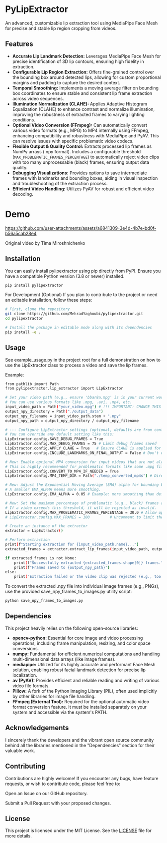 # PyLipExtractor

An advanced, customizable lip extraction tool using MediaPipe Face Mesh for precise and stable lip region cropping from videos.

## Features

* **Accurate Lip Landmark Detection:** Leverages MediaPipe Face Mesh for precise identification of 3D lip contours, ensuring high fidelity in extraction.
* **Configurable Lip Region Extraction:** Offers fine-grained control over the bounding box around detected lips, allowing for custom proportional margins and padding to capture the desired context.
* **Temporal Smoothing:** Implements a moving average filter on bounding box coordinates to ensure stable and consistent lip frame extraction across video sequences.
* **Illumination Normalization (CLAHE):** Applies Adaptive Histogram Equalization (CLAHE) to enhance contrast and normalize illumination, improving the robustness of extracted frames to varying lighting conditions.
* **Optional Video Conversion (FFmpeg):** Can automatically convert various video formats (e.g., MPG) to MP4 internally using FFmpeg, enhancing compatibility and robustness with MediaPipe and PyAV. This can resolve issues with specific problematic video codecs.
* **Flexible Output & Quality Control:** Extracts processed lip frames as NumPy arrays (.npy format). Includes a configurable threshold (`MAX_PROBLEMATIC_FRAMES_PERCENTAGE`) to automatically reject video clips with too many unprocessable (black) frames, ensuring output data quality.
* **Debugging Visualizations:** Provides options to save intermediate frames with landmarks and bounding boxes, aiding in visual inspection and troubleshooting of the extraction process.
* **Efficient Video Handling:** Utilizes PyAV for robust and efficient video decoding.

# Demo
https://github.com/user-attachments/assets/a6841309-3e4d-4b7e-bd0f-b56a5cab28e4



Original video by Tima Miroshnichenko

## Installation

You can easily install pylipextractor using pip directly from PyPI. Ensure you have a compatible Python version (3.8 or newer) installed.

```bash
pip install pylipextractor
```
For Development (Optional)
If you plan to contribute to the project or need an editable installation, follow these steps:

```bash
# First, clone the repository
git clone https://github.com/MehradYaghoubi/pylipextractor.git
cd pylipextractor

# Install the package in editable mode along with its dependencies
pip install -e .
```

## Usage
See example_usage.py in the project root for a full demonstration on how to use the LipExtractor class to process a video and save the lip frames.

Example:
```bash
from pathlib import Path
from pylipextractor.lip_extractor import LipExtractor

# Set your video path (e.g., ensure 'bbar8a.mpg' is in your current working directory or adjust path)
# You can use various formats like .mpg, .avi, .mp4, etc.
input_video_path = Path("your_video.mpg") # !!! IMPORTANT: CHANGE THIS TO YOUR VIDEO FILE NAME !!!
output_npy_directory = Path("./output_data")
output_npy_filename = input_video_path.stem + ".npy"
output_npy_path = output_npy_directory / output_npy_filename

# --- Configure LipExtractor settings (optional, defaults are from config.py) ---
# You can override any default setting like this:
LipExtractor.config.SAVE_DEBUG_FRAMES = True
LipExtractor.config.MAX_DEBUG_FRAMES = 75 # Limit debug frames saved
LipExtractor.config.APPLY_CLAHE = True   # Ensure CLAHE is applied for contrast
LipExtractor.config.INCLUDE_LANDMARKS_ON_FINAL_OUTPUT = False # Don't draw landmarks on final output

# New: Enable optional MP4 conversion for input videos that are not already MP4.
# This is highly recommended for problematic formats like some .mpg files.
LipExtractor.config.CONVERT_TO_MP4_IF_NEEDED = True
LipExtractor.config.MP4_TEMP_DIR = Path("./temp_converted_mp4s") # Directory for temporary converted files

# New: Adjust the Exponential Moving Average (EMA) alpha for bounding box smoothing (default is 0.1)
# A smaller EMA_ALPHA means more smoothing.
LipExtractor.config.EMA_ALPHA = 0.05 # Example: more smoothing than default

# New: Set the maximum percentage of problematic (e.g., black) frames allowed.
# If a video exceeds this threshold, it will be rejected as invalid.
LipExtractor.config.MAX_PROBLEMATIC_FRAMES_PERCENTAGE = 30.0 # Allow up to 30% problematic frames
# LipExtractor.config.MAX_FRAMES = 100         # Uncomment to limit the total number of frames processed

# Create an instance of the extractor
extractor = LipExtractor()

# Perform extraction
print(f"Starting extraction for {input_video_path.name}...")
extracted_frames = extractor.extract_lip_frames(input_video_path, output_npy_path=output_npy_path)

if extracted_frames is not None:
    print(f"Successfully extracted {extracted_frames.shape[0]} frames.")
    print(f"Frames saved to {output_npy_path}")
else:
    print("Extraction failed or the video clip was rejected (e.g., too many invalid frames or no faces detected).")

```

To convert the extracted .npy file into individual image frames (e.g., PNGs), use the provided save_npy_frames_to_images.py utility script:
```bash
python save_npy_frames_to_images.py
```

## Dependencies

This project heavily relies on the following open-source libraries:

* **opencv-python:** Essential for core image and video processing operations, including frame manipulation, resizing, and color space conversions.
* **numpy:** Fundamental for efficient numerical computations and handling multi-dimensional data arrays (like image frames).
* **mediapipe:** Utilized for its highly accurate and performant Face Mesh solution, enabling robust facial landmark detection for precise lip localization.
* **av (PyAV):** Provides efficient and reliable reading and writing of various video file formats.
* **Pillow:** A fork of the Python Imaging Library (PIL), often used implicitly by other libraries for image file handling.
* **FFmpeg (External Tool):** Required for the optional automatic video format conversion feature. It must be installed separately on your system and accessible via the system's PATH.

## Acknowledgements
I sincerely thank the developers and the vibrant open source community behind all the libraries mentioned in the "Dependencies" section for their valuable work.

## Contributing
Contributions are highly welcome! If you encounter any bugs, have feature requests, or wish to contribute code, please feel free to:

Open an Issue on our GitHub repository.

Submit a Pull Request with your proposed changes.

## License
This project is licensed under the MIT License. See the [LICENSE](https://github.com/MehradYaghoubi/pylipextractor/blob/main/LICENSE) file for more details.
